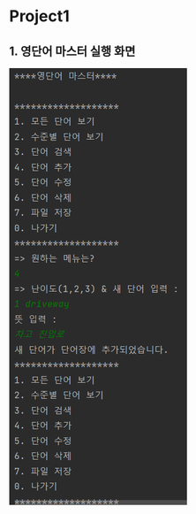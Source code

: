 # Project1

## 1. 영단어 마스터 실행 화면

<img src='https://github.com/Y-eseong/Project1/blob/32adedd81a049c15a76f312abbe8b819fb797146/screenshot/%EC%98%81%EB%8B%A8%EC%96%B41.png'>
